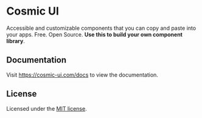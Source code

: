 # Cosmic UI

Accessible and customizable components that you can copy and paste into your apps. Free. Open Source. **Use this to build your own component library**.

## Documentation

Visit https://cosmic-ui.com/docs to view the documentation.

## License

Licensed under the [MIT license](https://github.com/rizkimuhammada/cosmic-ui/blob/main/LICENSE.md).
